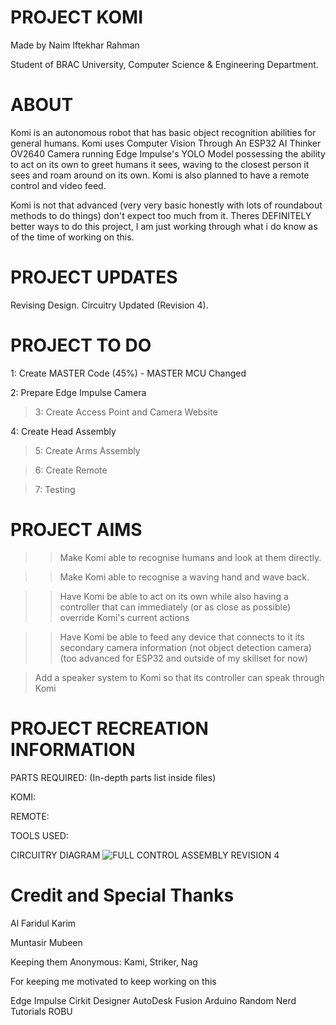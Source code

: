 # PROJECT KOMI
Made by Naim Iftekhar Rahman

Student of BRAC University, Computer Science & Engineering Department.

# ABOUT
Komi is an autonomous robot that has basic object recognition abilities for general humans. Komi uses Computer Vision Through An ESP32 AI Thinker OV2640 Camera running Edge Impulse's YOLO Model possessing the ability to act on its own to greet humans it sees, waving to the closest person it sees and roam around on its own. Komi is also planned to have a remote control and video feed.

Komi is not that advanced (very very basic honestly with lots of roundabout methods to do things) don't expect too much from it. Theres DEFINITELY better ways to do this project, I am just working through what i do know as of the time of working on this.



# PROJECT UPDATES
Revising Design. Circuitry Updated (Revision 4).

# PROJECT TO DO
1: Create MASTER Code (45%) - MASTER MCU Changed

2: Prepare Edge Impulse Camera

>3: Create Access Point and Camera Website

4: Create Head Assembly

>5: Create Arms Assembly

>6: Create Remote

>7: Testing

# PROJECT AIMS
>> Make Komi able to recognise humans and look at them directly.

>> Make Komi able to recognise a waving hand and wave back.

>> Have Komi be able to act on its own while also having a controller that can immediately (or as close as possible) override Komi's current actions

>> Have Komi be able to feed any device that connects to it its secondary camera information (not object detection camera) (too advanced for ESP32 and outside of my skillset for now)

> Add a speaker system to Komi so that its controller can speak through Komi

# PROJECT RECREATION INFORMATION
PARTS REQUIRED: (In-depth parts list inside files)

KOMI:

REMOTE:

TOOLS USED:




CIRCUITRY DIAGRAM
![FULL CONTROL ASSEMBLY REVISION 4](https://github.com/user-attachments/assets/e1606bd2-68a3-4a13-97bf-b90edf791701)



# Credit and Special Thanks

Al Faridul Karim

Muntasir Mubeen

Keeping them Anonymous: Kami, Striker, Nag

For keeping me motivated to keep working on this


Edge Impulse
Cirkit Designer
AutoDesk Fusion
Arduino
Random Nerd Tutorials
ROBU
